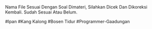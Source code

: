 Nama File Sesuai Dengan Soal Dimateri, Silahkan Dicek Dan Dikoreksi Kembali.
Sudah Sesuai Atau Belum.

#Ipan
#Kang Kalong
#Bosen Tidur
#Programmer-Gaadungan

